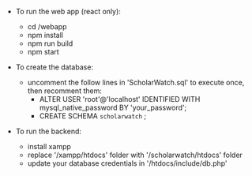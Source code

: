 - To run the web app (react only):
    - cd /webapp
    - npm install 
    - npm run build
    - npm start

- To create the database:
    - uncomment the follow lines in 'ScholarWatch.sql' to execute once, then recomment them:
        - ALTER USER 'root'@'localhost' IDENTIFIED WITH mysql_native_password BY 'your_password'; 
        - CREATE SCHEMA `scholarwatch` ;

- To run the backend:
    - install xampp
    - replace '/xampp/htdocs' folder with '/scholarwatch/htdocs' folder
    - update your database credentials in '/htdocs/include/db.php'